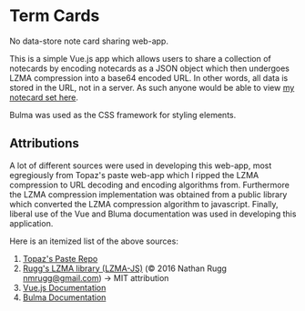 # Term Cards

No data-store note card sharing web-app.

This is a simple Vue.js app which allows users to share a collection of notecards by encoding notecards as a JSON object which then undergoes LZMA compression into a base64 encoded URL.  In other words, all data is stored in the URL, not in a server.  As such anyone would be able to view [my notecard set here](https://milandonhowe.github.io/termNote/index.html#XQAAAQAfAgAAAAAAAAAtnsBHQ2R5WksnmQWYP4Pg9UxL8BZIkW/ML1rOsQu4C/zWUYc+TBNYrlJIdtgpqKKa6qzqDwMEIcIUO9NwvDrfIbk7ZdYwn9DNL5uFtvQC//8Z/1FptPkZ+8W1dzWxxoy9yGxJwQhU/k3Nkt70+jo2x3Tyh5YWI2f3mwz93IkVXPKT8h8f2gN4+FxJ3aKKh4ALRbLiY9nE7yNx471v0Gp/w/ksJG3f/Wi5qQ==).

Bulma was used as the CSS framework for styling elements.

## Attributions

A lot of different sources were used in developing this web-app, most egregiously from Topaz's paste web-app which I ripped the LZMA compression to URL decoding and encoding algorithms from.  Furthermore the LZMA compression implementation was obtained from a public library which converted the LZMA compression algorithm to javascript.  Finally, liberal use of the Vue and Bluma documentation was used in developing this application.  

Here is an itemized list of the above sources:
1. [Topaz's Paste Repo](https://github.com/topaz/paste)
2. [Rugg's LZMA library (LZMA-JS)](https://github.com/LZMA-JS/LZMA-JS) (© 2016 Nathan Rugg nmrugg@gmail.com) -> MIT attribution
3. [Vue.js Documentation](https://vuejs.org/v2/guide/)
4. [Bulma Documentation](https://bulma.io/documentation/)
